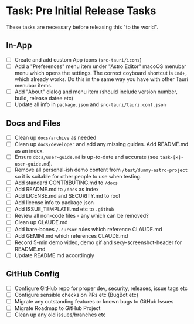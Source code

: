 # Task: Pre Initial Release Tasks

These tasks are necessary before releasing this "to the world".

## In-App

- [ ] Create and add custom App icons (`src-tauri/icons`)
- [ ] Add a "Preferences" menu item under "Astro Editor" macoOS menubar menu which opens the settings. The correct coyboard shortcut is `Cmd+,` which already works. Do this in the same way you have with other Tauri menubar items.
- [ ] Add "About" dialog and menu item (should include version number, build, release datee etc)
- [ ] Update all info in `package.json` and `src-tauri/tauri.conf.json`

## Docs and Files

- [ ] Clean up `docs/archive` as needed
- [ ] Clean up `docs/developer` and add any missing guides. Add README.md as an index.
- [ ] Ensure `docs/user-guide.md` is up-to-date and accurate (see `task-[x]-user-guide.md`).
- [ ] Remove all personal-ish demo content from `/test/dummy-astro-project` so it is suitable for other people to use when testing.
- [ ] Add standard CONTRIBUTING.md to `/docs`
- [ ] Add README.md to `/docs` as index
- [ ] Add LICENSE.md and SECURITY.md to root
- [ ] Add license info to package.json
- [ ] Add ISSUE_TEMPLATE.md etc to `.github`
- [ ] Review all non-code files - any which can be removed?
- [ ] Clean up CLAUDE.md
- [ ] Add bare-bones `/.cursor` rules which reference CLAUDE.md
- [ ] Add GEMINI.md which references CLAUDE.md
- [ ] Record 5-min demo video, demo gif and sexy-screenshot-header for README.md
- [ ] Update README.md accordingly

## GitHub Config

- [ ] Configure GitHub repo for proper dev, security, releases, issue tags etc
- [ ] Configure sensible checks on PRs etc (BugBot etc)
- [ ] Migrate any outstanding features or known bugs to GitHub Issues
- [ ] Migrate Roadmap to GitHub Project
- [ ] Clean up any old issues/branches etc
